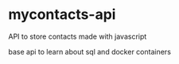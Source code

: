 # mycontacts-api
API to store contacts made with javascript

base api to learn about sql and docker containers
